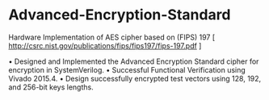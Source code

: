 # Advanced-Encryption-Standard
Hardware Implementation of AES cipher based on (FIPS) 197 
[ http://csrc.nist.gov/publications/fips/fips197/fips-197.pdf ]

• Designed and Implemented the Advanced Encryption Standard cipher for encryption in SystemVerilog.
• Successful Functional Verification using Vivado 2015.4.
• Design successfully encrypted test vectors using 128, 192, and 256-bit keys lengths.



